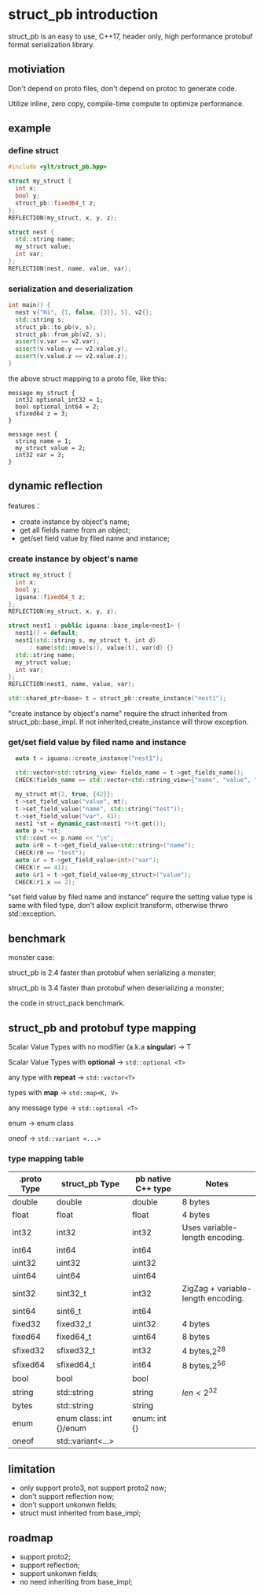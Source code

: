 # struct_pb introduction

struct_pb is an easy to use, C++17, header only, high performance protobuf format serialization library.

## motiviation

Don't depend on proto files, don't depend on protoc to generate code.

Utilize inline, zero copy, compile-time compute to optimize performance.

## example

### define struct
```cpp
#include <ylt/struct_pb.hpp>

struct my_struct {
  int x;
  bool y;
  struct_pb::fixed64_t z;
};
REFLECTION(my_struct, x, y, z);

struct nest {
  std::string name;
  my_struct value;
  int var;
};
REFLECTION(nest, name, value, var);
```

### serialization and deserialization
```cpp
int main() {
  nest v{"Hi", {1, false, {3}}, 5}, v2{};
  std::string s;
  struct_pb::to_pb(v, s);
  struct_pb::from_pb(v2, s);
  assert(v.var == v2.var);
  assert(v.value.y == v2.value.y);
  assert(v.value.z == v2.value.z);
}
```
the above struct mapping to a proto file, like this:
```
message my_struct {
  int32 optional_int32 = 1;
  bool optional_int64 = 2;
  sfixed64 z = 3;
}

message nest {
  string name = 1;
  my_struct value = 2;
  int32 var = 3;
}
```

## dynamic reflection
features：
- create instance by object's name;
- get all fields name from an object;
- get/set field value by filed name and instance;

### create instance by object's name
```cpp
struct my_struct {
  int x;
  bool y;
  iguana::fixed64_t z;
};
REFLECTION(my_struct, x, y, z);

struct nest1 : public iguana::base_imple<nest1> {
  nest1() = default;
  nest1(std::string s, my_struct t, int d)
      : name(std::move(s)), value(t), var(d) {}
  std::string name;
  my_struct value;
  int var;
};
REFLECTION(nest1, name, value, var);
```

```cpp
std::shared_ptr<base> t = struct_pb::create_instance("nest1");
```
"create instance by object's name" require the struct inherited from struct_pb::base_impl. If not inherited,create_instance will throw exception.

### get/set field value by filed name and instance
```cpp
  auto t = iguana::create_instance("nest1");

  std::vector<std::string_view> fields_name = t->get_fields_name();
  CHECK(fields_name == std::vector<std::string_view>{"name", "value", "var"});

  my_struct mt{2, true, {42}};
  t->set_field_value("value", mt);
  t->set_field_value("name", std::string("test"));
  t->set_field_value("var", 41);
  nest1 *st = dynamic_cast<nest1 *>(t.get());
  auto p = *st;
  std::cout << p.name << "\n";
  auto &r0 = t->get_field_value<std::string>("name");
  CHECK(r0 == "test");
  auto &r = t->get_field_value<int>("var");
  CHECK(r == 41);
  auto &r1 = t->get_field_value<my_struct>("value");
  CHECK(r1.x == 2);
```
“set field value by filed name and instance” require the setting value type is same with filed type, don't allow explicit transform, otherwise thrwo std::exception.

## benchmark 

monster case: 

struct_pb is 2.4 faster than protobuf when serializing a monster;

struct_pb is 3.4 faster than protobuf when deserializing a monster;

the code in struct_pack benchmark.

## struct_pb and protobuf type mapping
Scalar Value Types with no modifier (a.k.a **singular**) -> T

Scalar Value Types with **optional** -> `std::optional <T>`

any type with **repeat** -> `std::vector<T>`

types with **map** -> `std::map<K, V>`

any message type -> `std::optional <T>`

enum -> enum class

oneof -> `std::variant <...>`

### type mapping table
| .proto Type | struct_pb Type                    | pb native C++ type | Notes                              |
|-------------|-----------------------------------|--------------------|------------------------------------|
| double      | double                            | double             | 8 bytes                            |
| float       | float                             | float              | 4 bytes                            |
| int32       | int32                             | int32              | Uses variable-length encoding.     |
| int64       | int64                             | int64              |                                    |
| uint32      | uint32                            | uint32             |                                    |
| uint64      | uint64                            | uint64             |                                    |
| sint32      | sint32_t                             | int32              | ZigZag + variable-length encoding. |
| sint64      | sint6_t                             | int64              |                                    |
| fixed32     | fixed32_t                            | uint32             | 4 bytes                            |
| fixed64     | fixed64_t                            | uint64             | 8 bytes                            |
| sfixed32    | sfixed32_t                             | int32              | 4 bytes,$2^{28}$                   |
| sfixed64    | sfixed64_t                             | int64              | 8 bytes,$2^{56}$                   |
| bool        | bool                              | bool               |                                    |
| string      | std::string                       | string             | $len < 2^{32}$                     |
| bytes       | std::string                       | string             |                                    |
| enum        | enum class: int {}/enum                | enum: int {}       |                                    |
| oneof       | std::variant<...> |                    |                                    |

## limitation
- only support proto3, not support proto2 now;
- don't support reflection now;
- don't support  unkonwn fields;
- struct must inherited from base_impl;

## roadmap
- support proto2;
- support reflection;
- support unkonwn fields;
- no need inheriting from base_impl;
